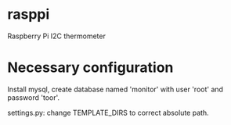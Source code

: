 rasppi
======

Raspberry Pi I2C thermometer


Necessary configuration
=======================
Install mysql, create database named 'monitor' with user 'root' and password 'toor'.

settings.py:
	change TEMPLATE_DIRS to correct absolute path.
